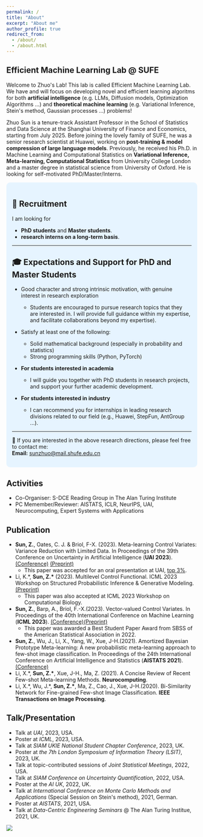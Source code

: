 ```yaml
---
permalink: /
title: "About"
excerpt: "About me"
author_profile: true
redirect_from: 
  - /about/
  - /about.html  
---
```

## Efficient Machine Learning Lab @ SUFE


Welcome to Zhuo's Lab! This lab is called Efficient Machine Learning Lab. We have and will focus on developing novel and efficient learning algoritms for both **artificial intelligence** (e.g. LLMs, Diffusion models, Optimization Algorithms ...) and **theoretical machine learning** (e.g. Variational Inference, Stein's method, Gaussian processes ...) problems! 


Zhuo Sun is a tenure-track Assistant Professor in the School of Statistics and Data Science at the Shanghai University of Finance and Economics, starting from July 2025. Before joining the lovely family of SUFE, he was a senior research scientist at Huawei, working on **post-training & model compression of large language models**. Previously, he received his Ph.D. in Machine Learning and Computational Statistics on **Variational Inference, Meta-learning, Computational Statistics** from University College London and a master degree in statistical science from University of Oxford. He is looking for self-motivated PhD/Master/Interns.

<div style="background-color:#e6f4ff; padding:15px; border-radius:10px;">

## 📢 Recruitment
I am looking for
 *  **PhD students** and **Master students**.  
 *  **research interns on a long-term basis**.

---

## 🎓 Expectations and Support for PhD and Master Students
- Good character and strong intrinsic motivation, with genuine interest in research exploration  
  - Students are encouraged to pursue research topics that they are interested in. I will provide full guidance within my expertise, and facilitate collaborations beyond my expertise).  
- Satisfy at least one of the following:  
  - Solid mathematical background (especially in probability and statistics)  
  - Strong programming skills (Python, PyTorch)

- **For students interested in academia**  
  - I will guide you together with PhD students in research projects, and support your further academic development.  
- **For students interested in industry**  
  - I can recommend you for internships in leading research divisions related to our field (e.g., Huawei, StepFun, AntGroup ...).  

---

📩 If you are interested in the above research directions, please feel free to contact me:  
**Email:** [sunzhuo@mail.shufe.edu.cn](mailto:sunzhuo@mail.shufe.edu.cn)

</div>


##  Activities
* Co-Organiser: S-DCE Reading Group in The Alan Turing Institute
* PC Memember/Reviewer: AISTATS, ICLR, NeurIPS, UAI, Neurocomputing, Expert Systems with Applications




## Publication
* __Sun, Z.__, Oates, C. J. & Briol, F-X. (2023). Meta-learning Control Variates: Variance Reduction with Limited Data. In Proceedings of the 39th Conference on Uncertainty in Artificial Intelligence (__UAI 2023__). [(Conference)](https://proceedings.mlr.press/v216/sun23a.html) [(Preprint)](https://arxiv.org/abs/2303.04756)
    * This paper was accepted for an oral presentation at UAI, [top 3%]().
* Li, K.\*, __Sun, Z.\*__ (2023). Multilevel Control Functional. ICML 2023 Workshop on Structured Probabilistic Inference & Generative Modeling. [(Preprint)](https://arxiv.org/abs/2305.12996)
    * This paper was also accepted at ICML 2023 Workshop on Computational Biology.
*   __Sun, Z.__, Barp, A., Briol, F.-X.(2023). Vector-valued Control Variates. In Proceedings of the 40th International Conference on Machine Learning (__ICML 2023__).  [(Conference)](https://proceedings.mlr.press/v202/sun23a.html)[(Preprint)](https://arxiv.org/abs/2109.08944)
    * This paper was awarded a Best Student Paper Award from SBSS of the American Statistical Association in 2022.
*   __Sun, Z.__, Wu, J., Li, X., Yang, W., Xue, J-H.(2021). Amortized Bayesian Prototype Meta-learning: A new probabilistic meta-learning approach to few-shot image classification. In Proceedings of the 24th International Conference on Artificial Intelligence and Statistics (__AISTATS 2021__).[(Conference)](https://proceedings.mlr.press/v130/sun21a.html)
*   Li, X.\*, __Sun, Z.\*__, Xue, J-H., Ma, Z. (2021). A Concise Review of Recent Few-shot Meta-learning Methods. __Neurocomputing__.
*   Li, X.\*, Wu, J.\*, __Sun, Z.\*__, Ma, Z., Cao, J., Xue, J-H.(2020). Bi-Similarity Network for Fine-grained Few-shot Image Classification. __IEEE Transactions on Image Processing__.






## Talk/Presentation
*   Talk at _UAI_, 2023, USA.
*   Poster at _ICML_, 2023, USA.
*   Talk at _SIAM UKIE National Student Chapter Conference_, 2023, UK.
*   Poster at _the 7th London Symposium of Information Theory (LSIT)_, 2023, UK.
*   Talk at topic-contributed sessions of _Joint Statistical Meetings_, 2022, USA.
*   Talk at _SIAM Conference on Uncertainty Quantification_, 2022, USA.
*   Poster at the _AI UK_, 2022, UK.
*   Talk at _International Conference on Monte Carlo Methods and Applications_ (Special Session on Stein's method), 2021, German.
*   Poster at _AISTATS_, 2021, USA.
*   Talk at _Data-Centric Engineering Seminars_ @ The Alan Turing Institue, 2021, UK.
















<a href="https://clustrmaps.com/site/1bg2c" title="Visit tracker"><img src="//clustrmaps.com/map_v2.png?cl=080808&w=a&t=n&d=C4byDrEvOWlkQBPck4uhnEYVbsB_VEy0fAJC1qmic1s&co=ffffff&ct=808080" /></a>





